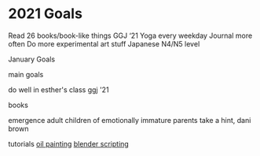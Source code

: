 # 2021 Goals

 Read 26 books/book-like things
 GGJ ‘21
 Yoga every weekday
 Journal more often
 Do more experimental art stuff
 Japanese N4/N5 level


 January Goals

 main goals

 do well in esther's class
 ggj '21
  
 books

  emergence
 adult children of emotionally immature parents
 take a hint, dani brown

 tutorials
 [oil painting](https://gumroad.com/d/f71f593bfdc2e720a9b20de219a84094)
 [blender scripting](https://gumroad.com/d/70af1e1a6e8becfe35b92c2d6f552f04)